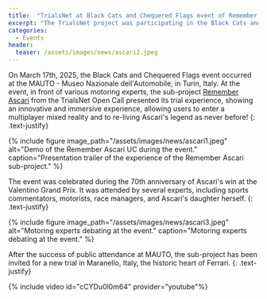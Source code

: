 ```yaml
---
title:  "TrialsNet at Black Cats and Chequered Flags event of Remember Ascari sub-project"
excerpt: "The TrialsNet project was participating in the Black Cats and Chequered Flags event, on March 27th, 2025, at the MAUTO - Museo Nazionale dell'Automobile, in Turin, Italy"
categories: 
  - Events
header:
  teaser: /assets/images/news/ascari2.jpeg
---
```


On March 17th, 2025, the Black Cats and Chequered Flags event occurred at the MAUTO - Museo Nazionale dell'Automobile, in Turin, Italy. At the event, in front of various motoring experts, the sub-project [Remember Ascari](https://trialsnet.eu/subprojects/Sub-Project-23/) from the TrialsNet Open Call presented its trial experience, showing an innovative and immersive experience, allowing users to enter a multiplayer mixed reality and to re-living Ascari's legend as never before!
{: .text-justify}

{% include figure image_path="/assets/images/news/ascari1.jpeg" alt="Demo of the Remember Ascari UC during the event." caption="Presentation trailer of the experience of the Remember Ascari sub-project." %}

The event was celebrated during the 70th anniversary of Ascari's win at the Valentino Grand Prix. It was attended by several experts, including sports commentators, motorists, race managers, and Ascari's daughter herself.
{: .text-justify}

{% include figure image_path="/assets/images/news/ascari3.jpeg" alt="Motoring experts debating at the event." caption="Motoring experts debating at the event." %}

After the success of public attendance at MAUTO, the sub-project has been invited for a new trial in Maranello, Italy, the historic heart of Ferrari.
{: .text-justify}

{% include video id="cCYDu0l0m64" provider="youtube"%}

